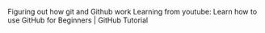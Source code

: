 Figuring out how git and Github work 
Learning from youtube: Learn how to use GitHub for Beginners | GitHub Tutorial
